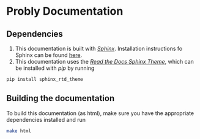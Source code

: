 # Probly Documentation

## Dependencies

1. This documentation is built with [*Sphinx*](http://www.sphinx-doc.org/en/master/). Installation instructions fo
 Sphinx can be found [here](http://www.sphinx-doc.org/en/master/usage/installation.html).
2. This documentation uses the [*Read the Docs Sphinx Theme*](https://github.com/readthedocs/sphinx_rtd_theme), which
can be installed with *pip* by running
```bash
pip install sphinx_rtd_theme
```

## Building the documentation

To build this documentation (as html), make sure you have the appropriate dependencies installed and run

```bash
make html
```

